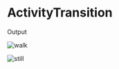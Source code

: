 # ActivityTransition

Output

![walk](https://user-images.githubusercontent.com/42924677/136741667-a7af9821-f217-419e-b3d3-032a60026c94.jpeg)     

![still](https://user-images.githubusercontent.com/42924677/136741675-cb2a2050-4957-4e5a-96ec-e4c773029fd6.jpeg)
